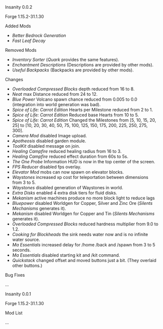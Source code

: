 Insanity 0.0.2

Forge 1.15.2-31.1.30

Added Mods

* *Better Bedrock Generation*
* *Fast Leaf Decay*

Removed Mods

* *Inventory Sorter* (*Quark* provides the same features).
* *Enchantment Descriptions* (Descriptions are provided by other mods).
* *Useful Backpacks* (Backpacks are provided by other mods).

Changes

* *Overloaded Compressed Blocks* depth reduced from 16 to 8.
* *Neat* max Distance reduced from 24 to 12.
* *Blue Power* Volcano spawn chance reduced from 0.005 to 0.0 (integration into world generation was bad).
* *Spice of Life: Carrot Edition* Hearts per Milestone reduced from 2 to 1.
* *Spice of Life: Carrot Edition* Reduced base Hearts from 10 to 5.
* *Spice of Life: Carrot Edition* Changed the Milestones from [5, 10, 15, 20, 25] to [10, 20, 30, 40, 50, 75, 100, 125, 150, 175, 200, 225, 250, 275, 300].
* *Camera Mod* disabled Image upload.
* *Apotheosis* disabled garden module.
* *ToolKit* disabled message on join.
* *Healing Campfire* reduced healing radius from 16 to 3.
* *Healing Campfire* reduced effect duration from 60s to 5s.
* *The One Probe* Information HUD is now in the top center of the screen.
* *FPS Reducer* disabled fps overlay.
* *Elevator Mod* mobs can now spawn on elevator blocks.
* *Waystones* increased xp cost for teleportation between dimensions from 3 to 5.
* *Waystones* disabled generation of Waystones in world.
* *Extra Disks* enabled 4 extra disk tiers for fluid disks.
* *Mekanism* active machines produce no more block light to reduce lags
* *Bluepower* disabled Worldgen for Copper, Silver and Zinc Ore (*Silents Mechanisms* generates it).
* *Mekanism* disabled Worldgen for Copper and Tin (*Silents Mechanisms* generates it).
* *Overloaded Compressed Blocks* reduced hardness multiplier from 9.0 to 1.2.
* *Cooking for Blockheads* the sink needs water now and is no infinite water source.
* *Ma Essentials* increased delay for /home /back and /spawn from 3 to 5 seconds.
* *Ma Essentials* disabled starting kit and /kit command.
* *Quickstack* changed offset and moved buttons just a bit. (They overlaid other buttons.)

Bug Fixes

...

Insanity 0.0.1

Forge 1.15.2-31.1.30

Mod List

...